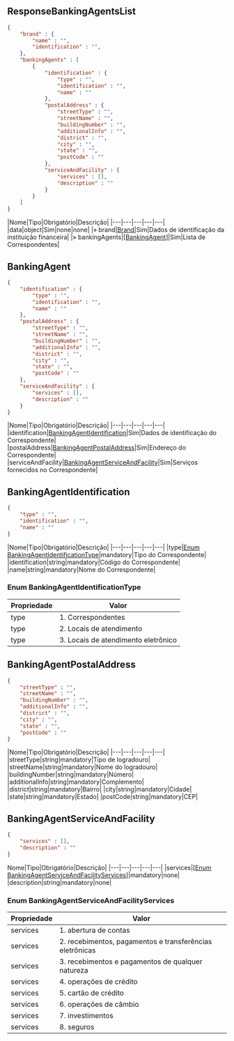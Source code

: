 <a id="schemaResponseBankingAgentsList"></a>

## ResponseBankingAgentsList

```json
{
    "brand" : {
        "name" : "",
        "identification" : "",
    },
    "bankingAgents" : [
        {
            "identification" : {
                "type" : "",
                "identification" : "",
                "name" : ""
            },    
            "postalAddress" : {
                "streetType" : "", 
                "streetName" : "",
                "buildingNumber" : "",
                "additionalInfo" : "", 
                "district" : "", 
                "city" : "", 
                "state" : "", 
                "postCode" : ""
            },
            "serviceAndFacility" : {
                "services" : [], 
                "description" : ""
            }
        }   
    ]
}
```

|Nome|Tipo|Obrigatório|Descrição|
|---|---|---|---|---|
|data|object|Sim|none|none|
|» brand|[Brand](#schemaBrand)|Sim|Dados de identificação da instituição financeira|
|» bankingAgents|[[BankingAgent](#BankingAgent)]|Sim|Lista de Correspondentes|

<a id="schemaBankingAgent"></a>

## BankingAgent

```json
{
    "identification" : {
        "type" : "",
        "identification" : "",
        "name" : ""
    },    
    "postalAddress" : {
        "streetType" : "", 
        "streetName" : "",
        "buildingNumber" : "",
        "additionalInfo" : "", 
        "district" : "", 
        "city" : "", 
        "state" : "", 
        "postCode" : ""
    },
    "serviceAndFacility" : {
        "services" : [], 
        "description" : ""
    }
}
```

|Nome|Tipo|Obrigatório|Descrição|
|---|---|---|---|---|
|identification|[BankingAgentIdentification](#schemaBankingAgentIdentification)|Sim|Dados de identificação do Correspondente|
|postalAddress|[BankingAgentPostalAddress](#schemaBankingAgentPostalAddress)|Sim|Endereço do Correspondente|
|serviceAndFacility|[BankingAgentServiceAndFacility](#schemaBankingAgentServiceAndFacility)|Sim|Serviços fornecidos no Correspondente|

<a id="schemaBankingAgentIdentification"></a>

## BankingAgentIdentification

```json
{
    "type" : "",
    "identification" : "",
    "name" : ""
}
```

|Nome|Tipo|Obrigatório|Descrição|
|---|---|---|---|---|
|type|[Enum BankingAgentIdentificationType](#schemaEnumBankingAgentIdentificationType)|mandatory|Tipo do Correspondente|
|identification|string|mandatory|Código do Correspondente|
|name|string|mandatory|Nome do Correspondente|

<a id="schemaEnumBankingAgentIdentificationType"></a>

### Enum BankingAgentIdentificationType

|Propriedade|Valor|
|---|---|
|type|1. Correspondentes|
|type|2. Locais de atendimento|
|type|3. Locais de atendimento eletrônico|

<a id="schemaBankingAgentPostalAddress"></a>

## BankingAgentPostalAddress

```json
{
    "streetType" : "", 
    "streetName" : "",
    "buildingNumber" : "",
    "additionalInfo" : "", 
    "district" : "", 
    "city" : "", 
    "state" : "", 
    "postCode" : ""
}
```

|Nome|Tipo|Obrigatório|Descrição|
|---|---|---|---|---|
|streetType|string|mandatory|Tipo de logradouro|
|streetName|string|mandatory|Nome do logradouro|
|buildingNumber|string|mandatory|Número|
|additionalInfo|string|mandatory|Complemento|
|district|string|mandatory|Bairro|
|city|string|mandatory|Cidade|
|state|string|mandatory|Estado|
|postCode|string|mandatory|CEP|

<a id="schemaBankingAgentServiceAndFacility"></a>

## BankingAgentServiceAndFacility

```json
{
    "services" : [], 
    "description" : ""
}
```

Nome|Tipo|Obrigatório|Descrição|
|---|---|---|---|---|
|services|[[Enum BankingAgentServiceAndFacilityServices](#schemaEnumBankingAgentServiceAndFacilityServices)]|mandatory|none|
|description|string|mandatory|none|

<a id="schemaEnumBankingAgentServiceAndFacilityServices"></a>

### Enum BankingAgentServiceAndFacilityServices

|Propriedade|Valor|
|---|---|
|services|1. abertura de contas|
|services|2. recebimentos, pagamentos e transferências eletrônicas|
|services|3. recebimentos e pagamentos de qualquer natureza|
|services|4. operações de crédito|
|services|5. cartão de crédito|
|services|6. operações de câmbio|
|services|7. investimentos|
|services|8. seguros|